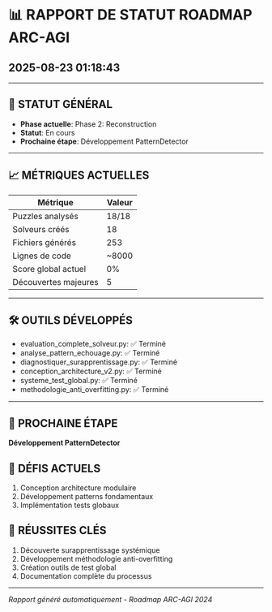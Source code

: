 # 📊 RAPPORT DE STATUT ROADMAP ARC-AGI
## 2025-08-23 01:18:43

---

## 🎯 STATUT GÉNÉRAL
- **Phase actuelle**: Phase 2: Reconstruction
- **Statut**: En cours
- **Prochaine étape**: Développement PatternDetector

---

## 📈 MÉTRIQUES ACTUELLES

| Métrique | Valeur |
|----------|--------|
| Puzzles analysés | 18/18 |
| Solveurs créés | 18 |
| Fichiers générés | 253 |
| Lignes de code | ~8000 |
| Score global actuel | 0% |
| Découvertes majeures | 5 |

---

## 🛠️ OUTILS DÉVELOPPÉS

- evaluation_complete_solveur.py: ✅ Terminé
- analyse_pattern_echouage.py: ✅ Terminé
- diagnostiquer_surapprentissage.py: ✅ Terminé
- conception_architecture_v2.py: ✅ Terminé
- systeme_test_global.py: ✅ Terminé
- methodologie_anti_overfitting.py: ✅ Terminé

---

## 🎯 PROCHAINE ÉTAPE

**Développement PatternDetector**

## 🚨 DÉFIS ACTUELS

1. Conception architecture modulaire
2. Développement patterns fondamentaux
3. Implémentation tests globaux

## 🌟 RÉUSSITES CLÉS

1. Découverte surapprentissage systémique
2. Développement méthodologie anti-overfitting
3. Création outils de test global
4. Documentation complète du processus

---

*Rapport généré automatiquement - Roadmap ARC-AGI 2024*